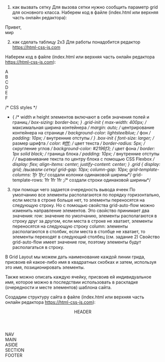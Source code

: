 1) как вызвать сетку
Для вызова сетки нужно сообщить параметр grid для основного класса.
Наберем код в файле (index.html или верхняя часть онлайн редактора):
<div class="parent">
  <div class="child">Привет, </div>
  <div class="child1"> мир</div>
</div>

2) как сделать таблицу 2х3
  Для работы понадобится редактор https://html-css-js.com

Наберем код в файле (index.html или верхняя часть онлайн редактора https://html-css-js.com):
<div class="grid-init grid">
    <div class="box-init box">A</div>
    <div class="box-init box">B</div>
    <div class="box-init box">C</div>
    <div class="box-init box">D</div>
    <div class="box-init box">E</div>
    <div class="box-init box">F</div>
</div>


/* CSS styles */

* {
    /*  width и height элементов включают в
        себя значения полей и границ  */
    box-sizing: border-box;
}
.grid-init {
    max-width: 400px; /* максимальная ширина контейнера */
    margin: auto; /* центрирование контейнера на странице */
    background-color: lightsteelblue; /* фон */
    padding: 10px; /* внутренние отступы */
}
.box-init {
    font-size: larger; /* размер шрифта */
    color: #fff; /* цвет текста */
    border-radius: 5px; /* скругление углов */
    background-color: #2196f3; /* цвет фона */
    border: 1px solid black; /* граница блока */
    padding: 10px; /* внутренние отступы */
    /*  выравнивание текста по центру блока
        с помощью CSS Flexbox  */
    display: flex;
    align-items: center;
    justify-content: center;
}
.grid {
    display: grid; /*вызвали сетку*/
  grid-gap: 10px; column-gap: 10px;
  grid-template-columns: 1fr 1fr;/* создали колонки одинаковой ширины*/
  grid-template-rows: 1fr 1fr 1fr ;/* создали строки одинаковой ширины*/


3) при помощи чего задается очередность вывода ячеек
   По умолчанию все элементы располагаются по порядку горизонтально, если места в строке больше нет, то элементы переносятся на следующую строку. Но с помощью свойства grid-auto-flow можно изменить направление элементов. Это свойство принимает два значения:
row: значение по умолчанию, элементы располагаются в строку друг за другом, если места в строке не хватает, элементы переносятся на следующую строку
column: элементы располагаются в столбик, если места в столбце не хватает, то элементы переходят в следующий столбец (см. задание 2)
Свойство grid-auto-flow имеет значение row, поэтому элементы будут располагаться в строку. 

В Grid Layout мы можем дать наименование каждой линии грида, присвоив ей какое-либо имя в квадратных скобках и затем, используя это имя, позиционировать элементы. 

Также можно описать каждую ячейку, присвоив ей индивидуальное имя, которое можно в последствии использовать в раскладке (очередности и месте элементов) шаблона сайта.


Создадим структуру сайта в файле (index.html или верхняя часть онлайн редактора https://html-css-js.com):

<div class="grid-init grid">
    <header class="box-init box l-header">HEADER</header>
    <nav class="box-init box l-nav">NAV</nav>
    <main class="box-init box l-main">MAIN</main>
    <aside class="box-init box l-aside">ASIDE</aside>
    <section class="box-init box l-section">SECTION</section>
    <footer class="box-init box l-footer">FOOTER</footer>
</div>
